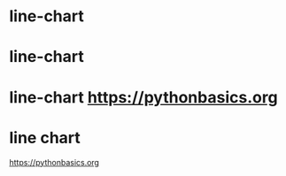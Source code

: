 # line-chart
# line-chart
# line-chart https://pythonbasics.org
# line chart 

https://pythonbasics.org
